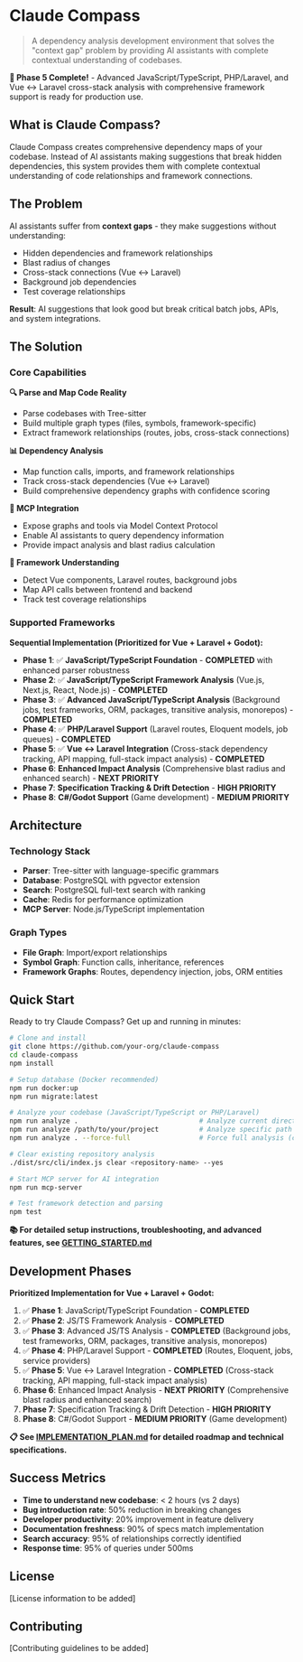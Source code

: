 # Claude Compass

> A dependency analysis development environment that solves the "context gap" problem by providing AI assistants with complete contextual understanding of codebases.

**🎉 Phase 5 Complete!** - Advanced JavaScript/TypeScript, PHP/Laravel, and Vue ↔ Laravel cross-stack analysis with comprehensive framework support is ready for production use.

## What is Claude Compass?

Claude Compass creates comprehensive dependency maps of your codebase. Instead of AI assistants making suggestions that break hidden dependencies, this system provides them with complete contextual understanding of code relationships and framework connections.

## The Problem

AI assistants suffer from **context gaps** - they make suggestions without understanding:
- Hidden dependencies and framework relationships
- Blast radius of changes
- Cross-stack connections (Vue ↔ Laravel)
- Background job dependencies
- Test coverage relationships

**Result**: AI suggestions that look good but break critical batch jobs, APIs, and system integrations.

## The Solution

### Core Capabilities

**🔍 Parse and Map Code Reality**
- Parse codebases with Tree-sitter
- Build multiple graph types (files, symbols, framework-specific)
- Extract framework relationships (routes, jobs, cross-stack connections)

**📊 Dependency Analysis**
- Map function calls, imports, and framework relationships
- Track cross-stack dependencies (Vue ↔ Laravel)
- Build comprehensive dependency graphs with confidence scoring

**🔌 MCP Integration**
- Expose graphs and tools via Model Context Protocol
- Enable AI assistants to query dependency information
- Provide impact analysis and blast radius calculation

**🔧 Framework Understanding**
- Detect Vue components, Laravel routes, background jobs
- Map API calls between frontend and backend
- Track test coverage relationships

### Supported Frameworks

**Sequential Implementation (Prioritized for Vue + Laravel + Godot):**
- **Phase 1**: ✅ **JavaScript/TypeScript Foundation** - **COMPLETED** with enhanced parser robustness
- **Phase 2**: ✅ **JavaScript/TypeScript Framework Analysis** (Vue.js, Next.js, React, Node.js) - **COMPLETED**
- **Phase 3**: ✅ **Advanced JavaScript/TypeScript Analysis** (Background jobs, test frameworks, ORM, packages, transitive analysis, monorepos) - **COMPLETED**
- **Phase 4**: ✅ **PHP/Laravel Support** (Laravel routes, Eloquent models, job queues) - **COMPLETED**
- **Phase 5**: ✅ **Vue ↔ Laravel Integration** (Cross-stack dependency tracking, API mapping, full-stack impact analysis) - **COMPLETED**
- **Phase 6**: **Enhanced Impact Analysis** (Comprehensive blast radius and enhanced search) - **NEXT PRIORITY**
- **Phase 7**: **Specification Tracking & Drift Detection** - **HIGH PRIORITY**
- **Phase 8**: **C#/Godot Support** (Game development) - **MEDIUM PRIORITY**

## Architecture

### Technology Stack
- **Parser**: Tree-sitter with language-specific grammars
- **Database**: PostgreSQL with pgvector extension
- **Search**: PostgreSQL full-text search with ranking
- **Cache**: Redis for performance optimization
- **MCP Server**: Node.js/TypeScript implementation

### Graph Types
- **File Graph**: Import/export relationships
- **Symbol Graph**: Function calls, inheritance, references
- **Framework Graphs**: Routes, dependency injection, jobs, ORM entities

## Quick Start

Ready to try Claude Compass? Get up and running in minutes:

```bash
# Clone and install
git clone https://github.com/your-org/claude-compass
cd claude-compass
npm install

# Setup database (Docker recommended)
npm run docker:up
npm run migrate:latest

# Analyze your codebase (JavaScript/TypeScript or PHP/Laravel)
npm run analyze .                              # Analyze current directory
npm run analyze /path/to/your/project          # Analyze specific path
npm run analyze . --force-full                 # Force full analysis (clears existing data)

# Clear existing repository analysis
./dist/src/cli/index.js clear <repository-name> --yes

# Start MCP server for AI integration
npm run mcp-server

# Test framework detection and parsing
npm test
```

**📚 For detailed setup instructions, troubleshooting, and advanced features, see [GETTING_STARTED.md](./GETTING_STARTED.md)**

## Development Phases

**Prioritized Implementation for Vue + Laravel + Godot:**
1. ✅ **Phase 1**: JavaScript/TypeScript Foundation - **COMPLETED**
2. ✅ **Phase 2**: JS/TS Framework Analysis - **COMPLETED**
3. ✅ **Phase 3**: Advanced JS/TS Analysis - **COMPLETED** (Background jobs, test frameworks, ORM, packages, transitive analysis, monorepos)
4. ✅ **Phase 4**: PHP/Laravel Support - **COMPLETED** (Routes, Eloquent, jobs, service providers)
5. ✅ **Phase 5**: Vue ↔ Laravel Integration - **COMPLETED** (Cross-stack tracking, API mapping, full-stack impact analysis)
6. **Phase 6**: Enhanced Impact Analysis - **NEXT PRIORITY** (Comprehensive blast radius and enhanced search)
7. **Phase 7**: Specification Tracking & Drift Detection - **HIGH PRIORITY**
8. **Phase 8**: C#/Godot Support - **MEDIUM PRIORITY** (Game development)

**📋 See [IMPLEMENTATION_PLAN.md](./IMPLEMENTATION_PLAN.md) for detailed roadmap and technical specifications.**

## Success Metrics

- **Time to understand new codebase**: < 2 hours (vs 2 days)
- **Bug introduction rate**: 50% reduction in breaking changes
- **Developer productivity**: 20% improvement in feature delivery
- **Documentation freshness**: 90% of specs match implementation
- **Search accuracy**: 95% of relationships correctly identified
- **Response time**: 95% of queries under 500ms

## License

[License information to be added]

## Contributing

[Contributing guidelines to be added]